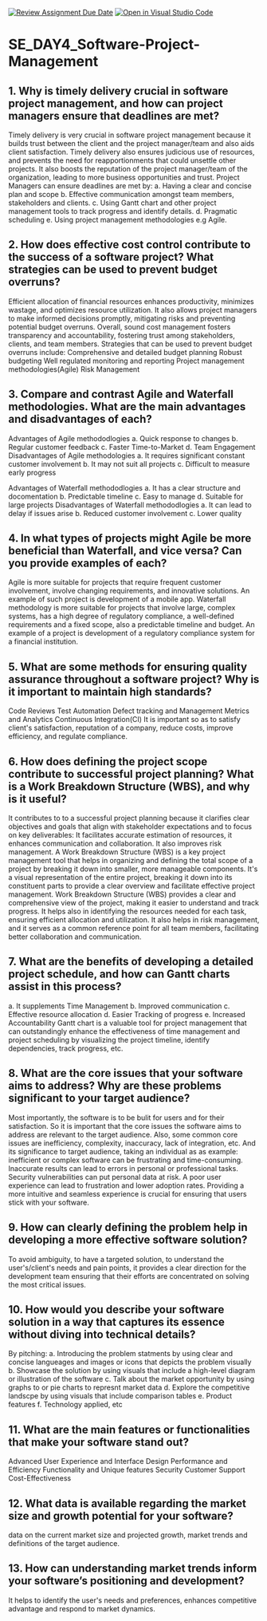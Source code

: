 [![Review Assignment Due Date](https://classroom.github.com/assets/deadline-readme-button-22041afd0340ce965d47ae6ef1cefeee28c7c493a6346c4f15d667ab976d596c.svg)](https://classroom.github.com/a/9pw6JKcu)
[![Open in Visual Studio Code](https://classroom.github.com/assets/open-in-vscode-2e0aaae1b6195c2367325f4f02e2d04e9abb55f0b24a779b69b11b9e10269abc.svg)](https://classroom.github.com/online_ide?assignment_repo_id=15640971&assignment_repo_type=AssignmentRepo)
# SE_DAY4_Software-Project-Management
## 1. Why is timely delivery crucial in software project management, and how can project managers ensure that deadlines are met?

Timely delivery is very crucial in software project management because it builds trust between the client and the project manager/team and also aids client satisfaction. Timely delivery also ensures judicious use of resources, and prevents the need for reapportionments that could unsettle other projects. It also boosts the reputation of the project manager/team of the organization, leading to more business opportunities and trust.
Project Managers can ensure deadlines are met by:
a. Having a clear and concise plan and scope
b. Effective communication amongst team members, stakeholders and clients.
c. Using Gantt chart and other project management tools to track progress and identify details.
d. Pragmatic scheduling
e. Using project management methodologies e.g Agile.

## 2. How does effective cost control contribute to the success of a software project? What strategies can be used to prevent budget overruns?

Efficient allocation of financial resources enhances productivity, minimizes wastage, and optimizes resource utilization. It also allows project managers to make informed decisions promptly, mitigating risks and preventing potential budget overruns. Overall, sound cost management fosters transparency and accountability, fostering trust among stakeholders, clients, and team members. 
Strategies that can be used to prevent budget overruns include:
Comprehensive and detailed budget planning
Robust budgeting
Well regulated monitoring and reporting
Project management methodologies(Agile)
Risk Management

## 3. Compare and contrast Agile and Waterfall methodologies. What are the main advantages and disadvantages of each?

Advantages of Agile methododlogies
a. Quick response to changes
b. Regular customer feedback
c. Faster Time-to-Market
d. Team Engagement
Disadvantages of Agile methodologies
a. It requires significant constant customer involvement
b. It may not suit all projects
c. Difficult to measure early progress

Advantages of Waterfall methododlogies
a. It has a clear structure and docomentation
b. Predictable timeline
c. Easy to manage
d. Suitable for large projects
Disadvantages of Waterfall methododlogies
a. It can lead to delay if issues arise
b. Reduced customer involvement
c. Lower quality


## 4. In what types of projects might Agile be more beneficial than Waterfall, and vice versa? Can you provide examples of each?

Agile is more suitable for projects that require frequent customer involvement, involve changing requirements, and innovative solutions. An example of such project is development of a mobile app.
Waterfall methodology is more suitable for projects that involve large, complex systems, has a high degree of regulatory compliance, a well-defined requirements and a fixed scope, also a predictable timeline and budget. An example of a project is development of a regulatory compliance system for a financial institution.


## 5. What are some methods for ensuring quality assurance throughout a software project? Why is it important to maintain high standards?

Code Reviews
Test Automation
Defect tracking and Management
Metrics and Analytics
Continuous Integration(CI)
It is important so as to satisfy client's satisfaction, reputation of a company, reduce costs, improve efficiency, and regulate compliance. 

## 6. How does defining the project scope contribute to successful project planning? What is a Work Breakdown Structure (WBS), and why is it useful?

It contributes to to a successful project planning because it clarifies clear objectives and goals that align with stakeholder expectations and to focus on key deliverables: It facilitates accurate estimation of resources, it enhances communication and collaboration. It also improves risk management.
A Work Breakdown Structure (WBS) is a key project management tool that helps in organizing and defining the total scope of a project by breaking it down into smaller, more manageable components. It's a visual representation of the entire project, breaking it down into its constituent parts to provide a clear overview and facilitate effective project management.
Work Breakdown Structure (WBS) provides a clear and comprehensive view of the project, making it easier to understand and track progress. It helps also in identifying the resources needed for each task, ensuring efficient allocation and utilization. It also helps in risk management, and it serves as a common reference point for all team members, facilitating better collaboration and communication. 

## 7. What are the benefits of developing a detailed project schedule, and how can Gantt charts assist in this process?

a. It supplements Time Management
b. Improved communication
c. Effective resource allocation
d. Easier Tracking of progress
e. Increased Accountability
Gantt chart is a valuable tool for project management that can outstandingly enhance the effectiveness of time management and project scheduling by visualizing the project timeline, identify dependencies, track progress, etc. 


## 8. What are the core issues that your software aims to address? Why are these problems significant to your target audience?
Most importantly, the software is to be bulit for users and for their satisfaction. So it is important that the core issues the software aims to address are relevant to the target audience. Also, some common core issues are inefficiency, complexity, inaccuracy, lack of integration, etc. And its significance to target audience, taking an individual as as example: inefficient or complex software can be frustrating and time-consuming. Inaccurate results can lead to errors in personal or professional tasks. Security vulnerabilities can put personal data at risk. A poor user experience can lead to frustration and lower adoption rates. Providing a more intuitive and seamless experience is crucial for ensuring that users stick with your software.

## 9. How can clearly defining the problem help in developing a more effective software solution?
To avoid ambiguity, to have a targeted solution, to understand the user's/client's needs and pain points, it provides a clear direction for the development team ensuring that their efforts are concentrated on solving the most critical issues. 


## 10. How would you describe your software solution in a way that captures its essence without diving into technical details?
By pitching: 
a. Introducing the problem statments by using clear and concise langueages and images or icons that depicts the problem visually
b. Showcase the solution by using visuals that include a high-level diagram or illustration of the software
c. Talk about the market opportunity by using graphs to or pie charts to represnt market data
d. Explore the competitive landscpe by using visuals that include comparison tables
e. Product features
f. Technology applied, etc

## 11. What are the main features or functionalities that make your software stand out?
Advanced User Experience and Interface Design
Performance and Efficiency
Functionality and Unique features
Security
Customer Support
Cost-Effectiveness

## 12. What data is available regarding the market size and growth potential for your software?
data on the current market size and projected growth, market trends and definitions of the target audience.

## 13. How can understanding market trends inform your software’s positioning and development?
It helps to identify the user's needs and preferences, enhances competitive advantage and respond to market dynamics.


